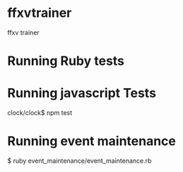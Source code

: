 # ffxvtrainer
ffxv trainer

# Running Ruby tests

# Running javascript Tests

clock/clock$ npm test

# Running event maintenance

$ ruby event_maintenance/event_maintenance.rb
